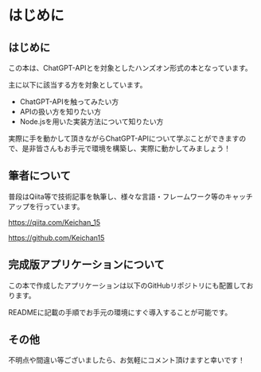 # はじめに
## はじめに
この本は、ChatGPT-APIとを対象としたハンズオン形式の本となっています。

主に以下に該当する方を対象としています。

- ChatGPT-APIを触ってみたい方
- APIの扱い方を知りたい方
- Node.jsを用いた実装方法について知りたい方

実際に手を動かして頂きながらChatGPT-APIについて学ぶことができますので、是非皆さんもお手元で環境を構築し、実際に動かしてみましょう！

## 筆者について
普段はQiita等で技術記事を執筆し、様々な言語・フレームワーク等のキャッチアップを行っています。

https://qiita.com/Keichan_15

https://github.com/Keichan15

## 完成版アプリケーションについて
この本で作成したアプリケーションは以下のGitHubリポジトリにも配置しております。

READMEに記載の手順でお手元の環境にすぐ導入することが可能です。

## その他
不明点や間違い等ございましたら、お気軽にコメント頂けますと幸いです！
